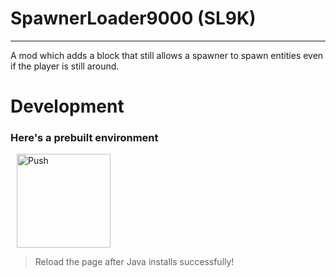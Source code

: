 # SpawnerLoader9000 (SL9K)
<hr>
A mod which adds a block that still allows a spawner to spawn entities even if the player is still around.

# Development
### Here's a prebuilt environment
<a href="https://gitpod.io/#https://github.com/ThatMG393/SpawnerLoader9000" style="padding: 10px;">
    <img src="https://gitpod.io/button/open-in-gitpod.svg" width="150" alt="Push" align="center">
</a>

> Reload the page after Java installs successfully!
